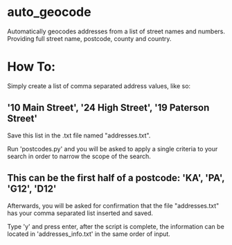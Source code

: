 # auto_geocode
Automatically geocodes addresses from a list of street names and numbers. Providing full street name, postcode, county and country.

# How To:
Simply create a list of comma separated address values, like so:

## '10 Main Street', '24 High Street', '19 Paterson Street'

Save this list in the .txt file named "addresses.txt".

Run 'postcodes.py' and you will be asked to apply a single criteria to your search in order to narrow the scope of the search.

## This can be the first half of a postcode: 'KA', 'PA', 'G12', 'D12'

Afterwards, you will be asked for confirmation that the file "addresses.txt" has your comma separated list inserted and saved.

Type 'y' and press enter, after the script is complete, the information can be located in 'addresses_info.txt' in the same order of input.
